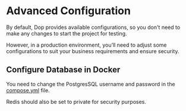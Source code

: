 # Advanced Configuration
By default, Dop provides available configurations, so you don't need to make any changes to start the project for testing.

However, in a production environment, you’ll need to adjust some configurations to suit your business requirements and ensure security.

## Configure Database in Docker
You need to change the PostgresSQL username and password in the [compose.yml](https://github.com/vanlinh619/Dop/blob/main/Dop/compose.yml) file.

Redis should also be set to private for security purposes.

